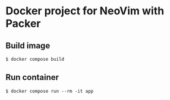 # Docker project for NeoVim with Packer

## Build image

```console
$ docker compose build
```

## Run container

```console
$ docker compose run --rm -it app
```
